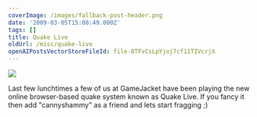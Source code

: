 ```yaml
---
coverImage: /images/fallback-post-header.png
date: '2009-03-05T15:08:49.000Z'
tags: []
title: Quake Live
oldUrl: /misc/quake-live
openAIPostsVectorStoreFileId: file-8TFvCsLpYjoj7cf11TIVcrjX
---
```


[![](https://cdn-web.quakelive.com/web60/images/sf/general/logo_v60.0.png)](https://www.quakelive.com/#home)

Last few lunchtimes a few of us at GameJacket have been playing the new online browser-based quake system known as Quake Live. If you fancy it then add "cannyshammy" as a friend and lets start fragging ;)
